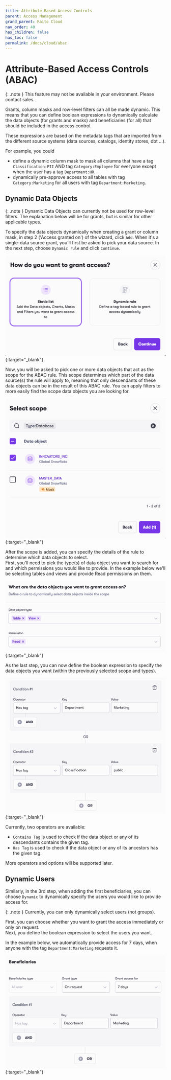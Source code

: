 ```yaml
---
title: Attribute-Based Access Controls
parent: Access Management
grand_parent: Raito Cloud
nav_order: 40
has_children: false
has_toc: false
permalink: /docs/cloud/abac
---
```


# Attribute-Based Access Controls (ABAC)

{: .note }
This feature may not be available in your environment. Please contact sales.

Grants, column masks and row-level filters can all be made dynamic. This means that you can define boolean expressions to dynamically calculate the data objects (for grants and masks) and beneficiaries (for all) that should be included in the access control.

These expressions are based on the metadata tags that are imported from the different source systems (data sources, catalogs, identity stores, dbt ...).

For example, you could 
 - define a dynamic column mask to mask all columns that have a tag `Classification:PII` AND tag `Category:Employee` for everyone except when the user has a tag `Department:HR`.
 - dynamically pre-approve access to all tables with tag `Category:Marketing` for all users with tag `Department:Marketing`.

## Dynamic Data Objects
{: .note }
Dynamic Data Objects can currently not be used for row-level filters. The explanation below will be for grants, but is similar for other applicable types.

To specify the data objects dynamically when creating a grant or column mask, in step 2 ('Access granted on') of the wizard, click `Add`. When it's a single-data source grant, you'll first be asked to pick your data source. In the next step, choose `Dynamic rule` and click `Continue`.

[![Filters](/assets/images/cloud/access_management/dynamic-what-choice.png)](/assets/images/cloud/access_management/dynamic-what-choice.png){:target="_blank"}

Now, you will be asked to pick one or more data objects that act as the scope for the ABAC rule. This scope determines which part of the data source(s) the rule will apply to, meaning that only descendants of these data objects can be in the result of this ABAC rule. You can apply filters to more easily find the scope data objects you are looking for.

[![Filters](/assets/images/cloud/access_management/dynamic-what-scope.png)](/assets/images/cloud/access_management/dynamic-what-scope.png){:target="_blank"}

After the scope is added, you can specify the details of the rule to determine which data objects to select.  
First, you'll need to pick the type(s) of data object you want to search for and which permissions you would like to provide. In the example below we'll be selecting tables and views and provide Read permissions on them.

[![Filters](/assets/images/cloud/access_management/dynamic-what-permission.png)](/assets/images/cloud/access_management/dynamic-what-permission.png){:target="_blank"}

As the last step, you can now define the boolean expression to specify the data objects you want (within the previously selected scope and types).

[![Filters](/assets/images/cloud/access_management/dynamic-what-condition.png)](/assets/images/cloud/access_management/dynamic-what-condition.png){:target="_blank"}

Currently, two operators are available:
 - `Contains Tag` is used to check if the data object or any of its descendants contains the given tag.
 - `Has Tag` is used to check if the data object or any of its ancestors has the given tag.

More operators and options will be supported later.

## Dynamic Users
Similarly, in the 3rd step, when adding the first beneficiaries, you can choose `Dynamic` to dynamically specify the users you would like to provide access for.

{: .note }
Currently, you can only dynamically select users (not groups).  

First, you can choose whether you want to grant the access immediately or only on request.  
Next, you define the boolean expression to select the users you want.

In the example below, we automatically provide access for 7 days, when anyone with the tag `Department:Marketing` requests it.

[![Filters](/assets/images/cloud/access_management/dynamic-who.png)](/assets/images/cloud/access_management/dynamic-who.png){:target="_blank"}